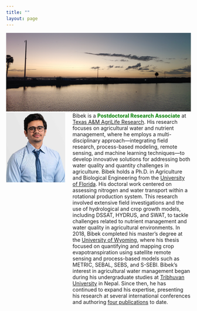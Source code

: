 ```yaml
---
title: ""
layout: page
---
```

<!--![Bibek](Picture2.jpeg) -->

<!--Bibek is a **Ph.D. Candidate** in the [Department of Agricultural and Biological Engineering](https://abe.ufl.edu/) at the University of Florida.
He has over eight years of experience in agricultural water and nutrient management, employing a multi-disciplinary approach that includes field research, 
process-based modeling, remote sensing, and machine learning techniques. Bibek obtained his undergraduate degree from [Tribhuvan University](https://tu.edu.np/),
Nepal, where he developed a keen interest in agricultural water management. He received his master’s degree from the [University of Wyoming](https://www.uwyo.edu/),
where he focused on [quantifying crop water use](https://www.mdpi.com/2072-4292/13/9/1822) through satellite remote sensing. With the aim of 
disseminating his research findings, Bibek has presented at several international conferences and has authored [four publications](https://scholar.google.com/citations?user=k5Fv3cMAAAAJ&hl=en) 
to date. Through his research endeavors, Bibek aspires to develop sustainable approaches to address water quality issues in agricultural settings,
ultimately striking a balance between improved water quality and agricultural productivity.-->


<img src="bg.jpeg" alt="profile"/>
<div style="display: flex;">
  <div style="flex: 1;">
    <img src="Picture.jpeg" alt="Bibek"/>
  </div>
  <div style="flex: 2; margin-left: 20px;">
    Bibek is a <b><span style="color: green;">Postdoctoral Research Associate</span></b> at <a href="https://agrilife.tamu.edu/">Texas A&M AgriLife Research</a>. His research focuses on agricultural water and nutrient management, where he employs a multi-disciplinary approach—integrating field research, process-based modeling, remote sensing, and machine learning techniques—to develop innovative solutions for addressing both water quality and quantity challenges in agriculture. Bibek holds a Ph.D. in Agriculture and Biological Engineering from the <a href="https://abe.ufl.edu/">University of Florida</a>. His doctoral work centered on assessing nitrogen and water transport within a rotational production system. This research involved extensive field investigations and the use of hydrological and crop growth models, including DSSAT, HYDRUS, and SWAT, to tackle challenges related to nutrient management and water quality in agricultural environments.  In 2018, Bibek completed his master’s degree at the <a href="https://www.uwyo.edu/">University of Wyoming</a>, where his thesis focused on quantifying and mapping crop evapotranspiration using satellite remote sensing and process-based models such as METRIC, SEBAL, SEBS, and S-SEBI. Bibek’s interest in agricultural water management began during his undergraduate studies at <a href="https://tu.edu.np/">Tribhuvan University</a> in Nepal. Since then, he has continued to expand his expertise, presenting his research at several international conferences and authoring <a href="https://scholar.google.com/citations?user=k5Fv3cMAAAAJ&hl=en">four publications</a> to date. 
  </div>
</div>


